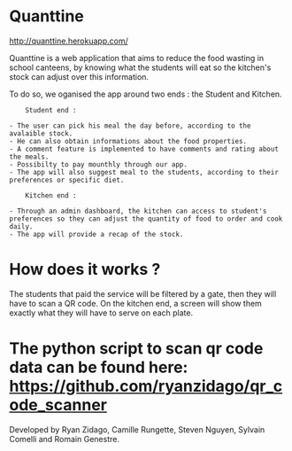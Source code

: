 # Quanttine

http://quanttine.herokuapp.com/

Quanttine is a web application that aims to reduce the food wasting in school canteens, by knowing what the students will eat so the kitchen's stock can adjust over this information.

To do so, we oganised the app around two ends : the Student and Kitchen.

		Student end :

	- The user can pick his meal the day before, according to the avalaible stock.
	- He can also obtain informations about the food properties.
	- A comment feature is implemented to have comments and rating about the meals.
	- Possibilty to pay mounthly through our app.
	- The app will also suggest meal to the students, according to their preferences or specific diet.

		Kitchen end :

	- Through an admin dashboard, the kitchen can access to student's preferences so they can adjust the quantity of food to order and cook daily.
	- The app will provide a recap of the stock.

# How does it works ?

The students that paid the service will be filtered by a gate, then they will have to scan a QR code. On the kitchen end, a screen will show them exactly what they will have to serve on each plate.

# The python script to scan qr code data can be found here: https://github.com/ryanzidago/qr_code_scanner


Developed by Ryan Zidago, Camille Rungette, Steven Nguyen, Sylvain Comelli and Romain Genestre.
